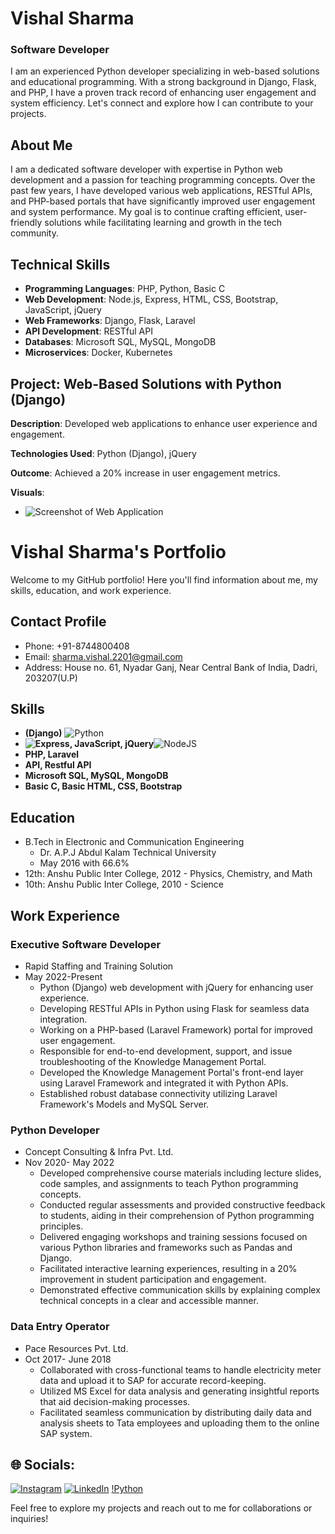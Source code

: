 # Vishal Sharma
### Software Developer

I am an experienced Python developer specializing in web-based solutions and educational programming. With a strong background in Django, Flask, and PHP, I have a proven track record of enhancing user engagement and system efficiency. Let's connect and explore how I can contribute to your projects.


## About Me

I am a dedicated software developer with expertise in Python web development and a passion for teaching programming concepts. Over the past few years, I have developed various web applications, RESTful APIs, and PHP-based portals that have significantly improved user engagement and system performance. My goal is to continue crafting efficient, user-friendly solutions while facilitating learning and growth in the tech community.


## Technical Skills

- **Programming Languages**: PHP, Python, Basic C
- **Web Development**: Node.js, Express, HTML, CSS, Bootstrap, JavaScript, jQuery
- **Web Frameworks**: Django, Flask, Laravel
- **API Development**: RESTful API
- **Databases**: Microsoft SQL, MySQL, MongoDB
- **Microservices**: Docker, Kubernetes


## Project: Web-Based Solutions with Python (Django)

**Description**: Developed web applications to enhance user experience and engagement.

**Technologies Used**: Python (Django), jQuery

**Outcome**: Achieved a 20% increase in user engagement metrics.

**Visuals**: 
- ![Screenshot of Web Application](link-to-screenshot)
















































# Vishal Sharma's Portfolio

Welcome to my GitHub portfolio! Here you'll find information about me, my skills, education, and work experience.

## Contact Profile
- Phone: +91-8744800408
- Email: sharma.vishal.2201@gmail.com
- Address: House no. 61, Nyadar Ganj, Near Central Bank of India, Dadri, 203207(U.P)

## Skills
- **(Django)** ![Python](https://img.shields.io/badge/Python-6DA55F%2Cfor%20the%20badge%2Cwhite?style=flat&logo=Python&logoColor=green&label=Python&labelColor=White&cacheSeconds=3600&link=https%3A%2F%2Fwww.python.org%2F
)
- **![Express](https://img.shields.io/badge/Express.js-6DA55F%2Cfor%20the%20badge%2Cwhite?style=social&logo=node.js&logoColor=green&labelColor=White&cacheSeconds=3600
), JavaScript, jQuery**![NodeJS](https://img.shields.io/badge/Node.js-6DA55F%2Cfor%20the%20badge%2Cwhite?style=social&logo=node.js&logoColor=green&labelColor=White&cacheSeconds=3600)
- **PHP, Laravel**
- **API, Restful API**
- **Microsoft SQL, MySQL, MongoDB**
- **Basic C, Basic HTML, CSS, Bootstrap**

## Education
- B.Tech in Electronic and Communication Engineering
  - Dr. A.P.J Abdul Kalam Technical University
  - May 2016 with 66.6%
- 12th: Anshu Public Inter College, 2012 - Physics, Chemistry, and Math
- 10th: Anshu Public Inter College, 2010 - Science

## Work Experience
### Executive Software Developer
- Rapid Staffing and Training Solution
- May 2022-Present
  - Python (Django) web development with jQuery for enhancing user experience.
  - Developing RESTful APIs in Python using Flask for seamless data integration.
  - Working on a PHP-based (Laravel Framework) portal for improved user engagement.
  - Responsible for end-to-end development, support, and issue troubleshooting of the Knowledge Management Portal.
  - Developed the Knowledge Management Portal's front-end layer using Laravel Framework and integrated it with Python APIs.
  - Established robust database connectivity utilizing Laravel Framework's Models and MySQL Server.

### Python Developer
- Concept Consulting & Infra Pvt. Ltd.
- Nov 2020- May 2022
  - Developed comprehensive course materials including lecture slides, code samples, and assignments to teach Python programming concepts.
  - Conducted regular assessments and provided constructive feedback to students, aiding in their comprehension of Python programming principles.
  - Delivered engaging workshops and training sessions focused on various Python libraries and frameworks such as Pandas and Django.
  - Facilitated interactive learning experiences, resulting in a 20% improvement in student participation and engagement.
  - Demonstrated effective communication skills by explaining complex technical concepts in a clear and accessible manner.

### Data Entry Operator
- Pace Resources Pvt. Ltd.
- Oct 2017- June 2018
  - Collaborated with cross-functional teams to handle electricity meter data and upload it to SAP for accurate record-keeping.
  - Utilized MS Excel for data analysis and generating insightful reports that aid decision-making processes.
  - Facilitated seamless communication by distributing daily data and analysis sheets to Tata employees and uploading them to the online SAP system.
 
## 🌐 Socials:
[![Instagram](https://img.shields.io/badge/Instagram-%23E4405F.svg?logo=Instagram&logoColor=white)](https://instagram.com/wishkaushik2201) [![LinkedIn](https://img.shields.io/badge/LinkedIn-%230077B5.svg?logo=linkedin&logoColor=white)](www.linkedin.com/in/vishal-sharma-964bb2b9) 
[!Python](https://img.shields.io/nostr-band/followers/Python?style=flat-square&logo=Python&logoColor=Blue&label=Python&labelColor=abcdef&color=blue&cacheSeconds=3600&link=%3Cobject%3E)




Feel free to explore my projects and reach out to me for collaborations or inquiries!
